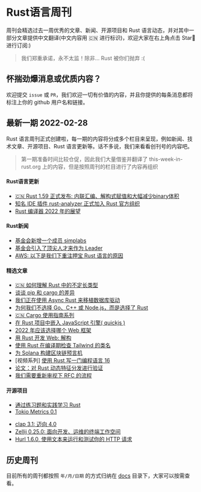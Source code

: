 # Rust语言周刊
周刊会精选过去一周优秀的文章、新闻、开源项目和 Rust 语言动态，并对其中一部分文章提供中文翻译(中文内容用 🇨🇳 进行标识)，欢迎大家在右上角点击 Star🌟 进行订阅:)

> 我们郑重承诺，永不太监！除非... Rust 被你们抛弃 :(

## 怀揣劲爆消息或优质内容？
欢迎提交 `issue` 或 `PR`，我们欢迎一切有价值的内容，并且你提供的每条消息都将标注上你的 github 用户名和链接。

## 最新一期 2022-02-28
Rust 语言周刊正式创建啦，每一期的内容将分成多个栏目来呈现，例如新闻、技术文章、开源项目、Rust 语言更新等。话不多说，我们来看看创刊号的内容吧。

> 第一期准备时间比较仓促，因此我们大量借鉴并翻译了 this-week-in-rust.org 上的内容，但是按照周刊的栏目进行了内容再组织

#### Rust语言更新

- [🇨🇳 Rust 1.59 正式发布: 内联汇编、解构式赋值和大幅减少binary体积](https://zhuanlan.zhihu.com/p/472197977)
- [知名 IDE 插件 rust-analyzer 正式加入 Rust 官方组织](https://blog.rust-lang.org/2022/02/21/rust-analyzer-joins-rust-org.html)
- [Rust 编译器 2022 年的展望](https://blog.rust-lang.org/inside-rust/2022/02/22/compiler-team-ambitions-2022.html)

#### Rust新闻

- [基金会新增一个成员 simplabs](https://foundation.rust-lang.org/posts/2022-02-16-member-spotlight-simplabs/)
- [基金会引入了顶尖人才来作为 Leader](https://foundation.rust-lang.org/news/2022-02-22-news-rust-foundation-attracts-top-talent-to-senior-leadership-roles/)
- [AWS: 以下是我们下重注押宝 Rust 语言的原因](https://www.zdnet.com/article/programming-languages-aws-explains-why-rust-is-so-important/)

#### 精选文章

- [🇨🇳 如何理解 Rust 中的不定长类型](https://www.zhihu.com/question/518410226/answer/2361631083)
- [谈谈 pip 和 cargo 的差异](https://blog.williammanley.net/2022/02/23/pip-and-cargo-are-not-the-same.html)
- [我们正在使用 Async Rust 来移植数据库驱动](https://www.scylladb.com/2022/02/22/were-porting-our-database-drivers-to-async-rust/)
- [为何我们不选择 Go、C++ 或 Node.js，而是选择了 Rust](https://symless.com/blog/we-are-choosing-rust-and-heres-why)
- [🇨🇳 Cargo 使用指南系列](https://www.zhihu.com/column/c_1479106985190330369)
- [在 Rust 项目中嵌入 JavaScript 引擎( quickjs )](https://github.com/andrieshiemstra/ScriptExtensionLayerExample)
- [2022 年应该选择哪个 Web 框架](https://kerkour.com/rust-web-framework-2022)
- [用 Rust 开发 Web: 解构](https://paulbutler.org/2022/rust-for-web-devs-destructuring/)
- [使用 Rust 在编译期检查 Tailwind 的类名](https://blog.urth.org/2022/02/21/checking-tailwind-class-names-at-compile-time-with-rust/)
- [为 Solana 构建区块链预言机](https://medium.com/loadsys-solutions/building-a-blockchain-oracle-for-solana-4556529ea841)
- [视频系列] [使用 Rust 写一门编程语言 16](https://www.youtube.com/watch?v=WCMurdux6YM)
- [论文：对 Rust 动态特征分发进行验证](https://www.cs.cornell.edu/~avh/dyn-trait-icse-seip-2022-preprint.pdf)
- [我们需要重新审视下 RFC 的流程](https://www.ncameron.org/blog/the-problem-with-rfcs/)

#### 开源项目

- [通过练习题和实践学习 Rust](https://github.com/sunface/rust-by-practice)
- [Tokio Metrics 0.1](https://tokio.rs/blog/2022-02-announcing-tokio-metrics)
* [clap 3.1: 迈向 4.0](https://epage.github.io/blog/2022/02/clap-31-a-step-towards-40/)
* [Zellij 0.25.0: 面向开发、运维的终端工作空间](https://zellij.dev/news/floating-panes-tmux-mode/)
* [Hurl 1.6.0, 使用文本来运行和测试你的 HTTP 请求](https://hurl.dev/blog/2022/02/11/announcing-hurl-1.6.0.html)


## 历史周刊
目前所有的周刊都按照 `年/月/日期` 的方式归纳在 [docs](./docs) 目录下，大家可以按需查看。